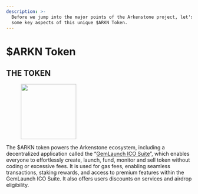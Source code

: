 ```yaml
---
description: >-
  Before we jump into the major points of the Arkenstone project, let's cover
  some key aspects of this unique $ARKN Token.
---
```


# $ARKN Token

## THE TOKEN <a href="#the-token" id="the-token"></a>

<figure><img src="https://ark.megga.uber.space/wp-content/uploads/2024/03/6_upscale_free2_compressed_small-150x150.png" alt="" height="150" width="150"><figcaption></figcaption></figure>

The $ARKN token powers the Arkenstone ecosystem, including a decentralized application called the “[GemLaunch ICO Suite](../the-gemlaunch-suite/)”, which enables everyone to effortlessly create, launch, fund, monitor and sell token without coding or excessive fees. It is used for gas fees, enabling seamless transactions, staking rewards, and access to premium features within the GemLaunch ICO Suite. It also offers users discounts on services and airdrop eligibility.

